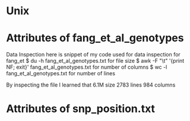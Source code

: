 # Unix
# Attributes of fang_et_al_genotypes
Data Inspection
here is snippet of my code used for data inspection for fang_et
$ du -h fang_et_al_genotypes.txt for file size
$ awk -F "\t" '{print NF; exit}' fang_et_al_genotypes.txt for number of columns
$ wc -l fang_et_al_genotypes.txt for number of lines

By inspecting the file I learned that
6.1M size
2783 lines
984 columns

# Attributes of snp_position.txt





